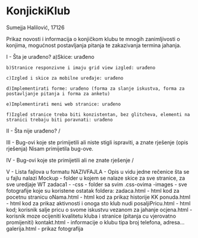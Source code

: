# KonjickiKlub

Sumejja Halilović, 17126

Prikaz novosti i informacija o konjičkom klubu te mnogih zanimljivosti o konjima, mogućnost postavljanja pitanja te zakazivanja termina jahanja. 

I - Šta je urađeno?
	a)Skice: urađeno

	b)Stranice responzivne i imaju grid view izgled: urađeno

	c)Izgled i skice za mobilne uređaje: urađeno

	d)Implementirati forme: urađeno (forma za slanje iskustva, forma za postavljanje pitanja i forma za anketu)

	e)Implementirati meni web stranice: urađeno

	f)Izgled stranice treba biti konzistentan, bez glitcheva, elementi na stranici trebaju biti poravnati: urađeno

II - Šta nije urađeno?
/

III - Bug-ovi koje ste primijetili ali niste stigli ispraviti, a znate rješenje (opis rješenja)
Nisam primijetila bug-ove.

IV  - Bug-ovi koje ste primijetili ali ne znate rješenje
/

V  - Lista fajlova u formatu NAZIVFAJLA - Opis u vidu jedne rečenice šta se u fajlu nalazi
Mockup - folder u kojem se nalaze skice za sve stranice, za sve uredjaje
WT zadaca1 - 
			-css - folder sa svim .css-ovima
			-images - sve fotografije koje su koristene
			ostatak foldera:
			zadaca.html - html kod za pocetnu stranicu
			oNama.html - html kod za prikaz historije KK
			ponuda.html - html kod za prikaz aktivnosti i onoga sto klub nudi
			posaljiPricu.html - html kod; korisnik salje pricu o svome iskustvu vezanom za jahanje
			ocjena.html - korisnik moze ocijeniti kvalitetu kluba i stranice (pitanja cu vjerovatno promijeniti)
			kontakt.html - informacije o klubu tipa broj telefona, adresa...
			galerija.html - prikaz fotografija 